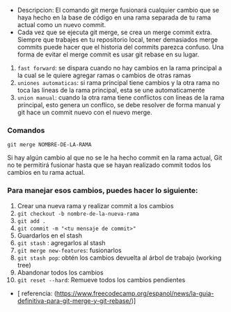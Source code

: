 

- Descripcion: El comando git merge fusionará cualquier cambio que se haya hecho en la base de código en una rama separada de tu rama actual como un nuevo commit.
- Cada vez que se ejecuta git merge, se crea un merge commit extra. Siempre que trabajes en tu repositorio local, tener demasiados merge commits puede hacer que el historia del commits parezca confuso. Una forma de evitar el merge commit es usar git rebase en su lugar.
  
1. ```fast forward```: se dispara cuando no hay cambios en la rama principal a la cual se le quiere agregar ramas o cambios de otras ramas
2. ```uniones automaticas```: si rama principal tiene cambios y la otra rama no toca las lineas de la rama principal, esta se une automaticamente
3. ```union manual```: cuando la otra rama tiene conflictos con lineas de la rama principal, esto genera un conflico, se debe resolver de forma manual y git hace un commit nuevo con el nuevo merge.
### Comandos
```git merge NOMBRE-DE-LA-RAMA```

Si hay algún cambio al que no se le ha hecho commit en la rama actual, Git no te permitirá fusionar hasta que se hayan realizado commit todos los cambios en tu rama actual. 

### Para manejar esos cambios, puedes hacer lo siguiente:

1. Crear una nueva rama y realizar commit a los cambios
2. ```git checkout -b nombre-de-la-nueva-rama```
3. ```git add .```
4. ```git commit -m "<tu mensaje de commit>"```
5. Guardarlos en el stash
6. ```git stash``` : agregarlos al stash
7. ```git merge new-features```: fusionarlos
8. ```git stash pop```: obtén los cambios devuelta al árbol de trabajo (working tree)
9. Abandonar todos los cambios
10. ```git reset --hard```: Remueve todos los cambios pendientes


- [ referencia:
 (https://www.freecodecamp.org/espanol/news/la-guia-definitiva-para-git-merge-y-git-rebase/)]